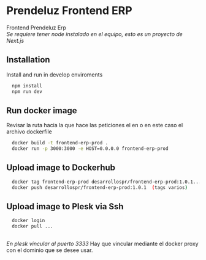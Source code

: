 
# Prendeluz Frontend ERP
Frontend Prendeluz Erp  
*Se requiere tener node instalado en el equipo, esto es un proyecto de Next.js*



## Installation

Install and run in develop enviroments

```bash
  npm install
  npm run dev
```

## Run docker image
Revisar la ruta hacia la que hace las peticiones el en o en este caso el archivo dockerfile

```bash
  docker build -t frontend-erp-prod .
  docker run -p 3000:3000 -e HOST=0.0.0.0 frontend-erp-prod
```
## Upload image to Dockerhub

```bash
  docker tag frontend-erp-prod desarrollospr/frontend-erp-prod:1.0.1... (tags varios)
  docker push desarrollospr/frontend-erp-prod:1.0.1  (tags varios)
```

## Upload image to Plesk via Ssh

```bash
  docker login
  docker pull ...
  
```
*En plesk vincular al puerto 3333*
Hay que vincular mediante el docker proxy con el dominio que se desee usar.
    